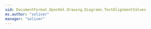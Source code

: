 ```yaml
---
uid: DocumentFormat.OpenXml.Drawing.Diagrams.TextAlignmentValues
ms.author: "soliver"
manager: "soliver"
---
```

